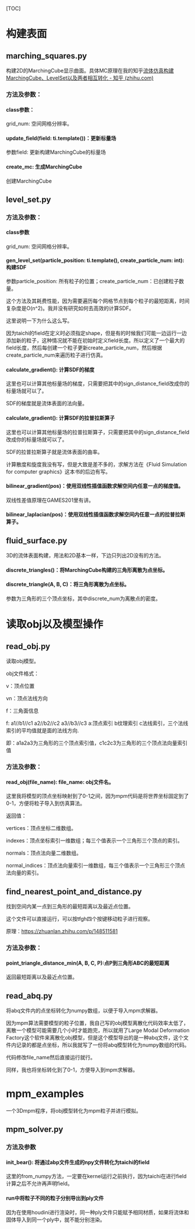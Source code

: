 [TOC]



# 构建表面

## marching_squares.py

构建2D的MarchingCube显示曲面。具体MC原理在我的知乎[流体仿真构建MarchingCube、LevelSet以及两者相互转化 - 知乎 (zhihu.com)](https://zhuanlan.zhihu.com/p/495674830)

### 方法及参数：

#### class参数：

grid_num:  空间网格分辨率。

#### update_field(field: ti.template())：更新标量场

参数field: 更新构建MarchingCube的标量场

#### create_mc: 生成MarchingCube

创建MarchingCube

## level_set.py

### 方法及参数：

#### class参数

grid_num: 空间网格分辨率。

#### gen_level_set(particle_position: ti.template(), create_particle_num: int): 构建SDF

 参数particle_position: 所有粒子的位置；create_particle_num：已创建粒子数量。

这个方法及其耗费性能，因为需要遍历每个网格节点到每个粒子的最短距离，时间复杂度是O(n^2)。我并没有研究如何去高效的计算SDF。

这里说明一下为什么这么写。

因为taichi的field在定义时必须指定shape，但是有的时候我们可能一边运行一边添加新的粒子，这种情况就不能在初始时定义field长度。所以定义了一个最大的field长度，然后每创建一个粒子更新create_particle_num，然后根据create_particle_num来遍历粒子进行仿真。

#### calculate_gradient(): 计算SDF的梯度

这里也可以计算其他标量场的梯度，只需要把其中的sign_distance_field改成你的标量场就可以了。

SDF的梯度就是流体表面的法向量。

#### calculate_gradient(): 计算SDF的拉普拉斯算子

这里也可以计算其他标量场的拉普拉斯算子，只需要把其中的sign_distance_field改成你的标量场就可以了。

SDF的拉普拉斯算子就是流体表面的曲率。

计算散度和旋度我没有写，但是大致是差不多的，求解方法在《Fluid Simulation for computer graphics》这本书的后边有写。

#### bilinear_gradient(pos)：使用双线性插值函数求解空间内任意一点的梯度值。

双线性差值原理在GAMES201里有讲。

#### bilinear_laplacian(pos)：使用双线性插值函数求解空间内任意一点的拉普拉斯算子。

## fluid_surface.py

3D的流体表面构建，用法和2D基本一样，下边只列出2D没有的方法。

#### discrete_triangles()：将MarchingCube构建的三角形离散为点坐标。

#### discrete_triangle(A, B, C)：将三角形离散为点坐标。

参数为三角形的三个顶点坐标，其中discrete_num为离散点的密度。

# 读取obj以及模型操作

## read_obj.py

读取obj模型。

obj文件格式：

v：顶点位置

vn：顶点法线方向

f：三角面信息

f: a1//b1//c1 a2//b2//c2 a3//b3//c3 a:顶点索引 b纹理索引 c法线索引，三个法线索引的平均值就是面的法线方向.

即：a1a2a3为三角形的三个顶点索引值，c1c2c3为三角形的三个顶点法向量索引值

### 方法及参数：

#### read_obj(file_name): file_name: obj文件名。

这里我将模型的顶点坐标映射到了0-1之间，因为mpm代码是将世界坐标固定到了0-1，方便将粒子导入到仿真算法。

返回值：

vertices：顶点坐标二维数组。

indexes：顶点坐标索引一维数组；每三个值表示一个三角形三个顶点的索引。

normals：顶点法向量二维数组。

normal_indices：顶点法向量索引一维数组，每三个值表示一个三角形三个顶点法向量的索引。

## find_nearest_point_and_distance.py

找到空间内某一点到三角形的最短距离以及最近点位置。

这个文件可以直接运行，可以按tfgh四个按键移动粒子进行观察。

原理：https://zhuanlan.zhihu.com/p/148511581

### 方法及参数：

#### point_triangle_distance_min(A, B, C, P):点P到三角形ABC的最短距离

返回最短距离以及最近点位置。

## read_abq.py

将abq文件内的点坐标转化为numpy数组，以便于导入mpm求解器。

因为mpm算法需要模型的粒子位置，我自己写的obj模型离散化代码效率太低了，离散一个模型可能需要几个小时才能跑完，所以就用了Large Modal Deformation Factory这个软件来离散化obj模型，但是这个模型导出的是一种abq文件，这个文件内记录的都是点坐标，所以我就写了一份将abq模型转化为numpy数组的代码。

代码修改file_name然后直接运行就行。

同样，我也将坐标转化到了0-1，方便导入到mpm求解器。

# mpm_examples

一个3Dmpm程序，将obj模型转化为mpm粒子并进行模拟。

## mpm_solver.py

### 方法及参数

#### init_bear(): 将通过abp文件生成的npy文件转化为taichi的field

这里的from_numpy方法，一定要在kernel运行之前执行，因为taichi在进行field计算之后不允许再声明field。

#### run中将粒子不同的粒子分别导出到ply文件

因为在使用houdini进行渲染时，同一种ply文件只能赋予相同材质，如果将流体和固体导入到同一个ply中，就不能分别渲染。